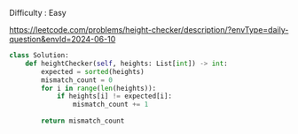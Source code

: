 Difficulty : Easy 

https://leetcode.com/problems/height-checker/description/?envType=daily-question&envId=2024-06-10


```python
class Solution:
    def heightChecker(self, heights: List[int]) -> int:
        expected = sorted(heights)
        mismatch_count = 0
        for i in range(len(heights)):
            if heights[i] != expected[i]:
                mismatch_count += 1
                
        return mismatch_count
```
